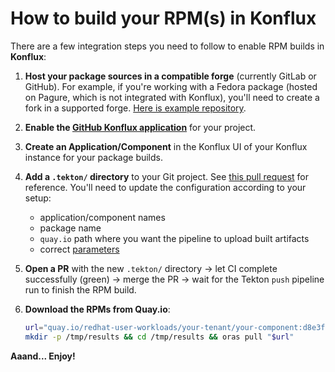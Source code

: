 # How to build your RPM(s) in Konflux

There are a few integration steps you need to follow to enable RPM builds in
**Konflux**:

1. **Host your package sources in a compatible forge** (currently GitLab or
   GitHub).  For example, if you're working with a Fedora package (hosted on
   Pagure, which is not integrated with Konflux), you'll need to create a fork
   in a supported forge.  [Here is example repository][example package].

2. **Enable the [GitHub Konflux application][gh app]** for your project.

3. **Create an Application/Component** in the Konflux UI of your Konflux instance
   for your package builds.

4. **Add a `.tekton/` directory** to your Git project.  See [this pull
   request][example PR] for reference.
   You'll need to update the configuration according to your setup:
   - application/component names
   - package name
   - `quay.io` path where you want the pipeline to upload built artifacts
   - correct [parameters](parameters.md)

5. **Open a PR** with the new `.tekton/` directory → let CI complete
   successfully (green) → merge the PR → wait for the Tekton `push` pipeline run
   to finish the RPM build.

6. **Download the RPMs from Quay.io**:

    ```bash
    url="quay.io/redhat-user-workloads/your-tenant/your-component:d8e3fd281eaf19f54a091a7df9f7a3258c73f2a2.nvr-NVR"
    mkdir -p /tmp/results && cd /tmp/results && oras pull "$url"
    ```
**Aaand... Enjoy!**

[gh app]: https://github.com/apps/red-hat-konflux
[example package]: https://github.com/praiskup/konflux-test-package
[example PR]: https://github.com/praiskup/konflux-test-package/pull/2/files
